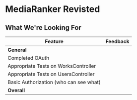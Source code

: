 # MediaRanker Revisted
## What We're Looking For

<!--

What did you need to configure and setup to make OAuth installed and work?
  - Gemfile, env, initializers (if this includes routes, controller files, etc, or any of the below files, that's okay)

What areas of Rails app code did you need to create/write/modify in order to change logging in to use OAuth?
  - Routes, controllers, models, views (if this includes migrations, tests, etc, or any of the above files, that's okay)

What was one edge case you tested? How did this differ from the nominal case?
  - Anything reasonable, use best judgment

Why did we need to mock OAuth for testing?
  - To avoid using the GitHub as a dependency
  - Anything concrete about reducing risk around using actual GitHub accounts, resources, reducing complexity, etc. is fine too

NOTES ABOUT TESTS:
At project time, we give them:
44 tests, 140 assertions, 0 failures, 0 errors, 4 skips
At project submission, we expect more tests/assertions, and 0 skips

 -->

Feature | Feedback
---     | ---
**General** |
Completed OAuth | 
Appropriate Tests on WorksController | 
Appropriate Tests on UsersController | 
Basic Authorization (who can see what) | 
**Overall** |
